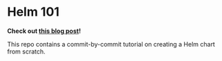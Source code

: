 # Helm 101

**Check out [this blog post](https://taco.moe/writing-helm-charts-isnt-hard)!**

This repo contains a commit-by-commit tutorial on creating a Helm chart from
scratch.
